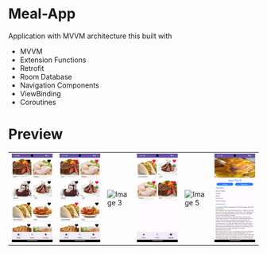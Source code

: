 # Meal-App

Application with MVVM architecture this built with
 - MVVM
 - Extension Functions
 - Retrofit
 - Room Database
 - Navigation Components
 - ViewBinding
 - Coroutines 

# Preview
<table>
  <tr>
    <td><img src="https://github.com/VimalPatel14/Meal-App/blob/master/app/sc1.png" alt="Image 1"></td>
    <td><img src="https://github.com/VimalPatel14/Meal-App/blob/master/app/sc2.png" alt="Image 2"></td>
    <td><img src="https://github.com/VimalPatel14/Meal-App/blob/master/app/sc3.png" alt="Image 3"></td>
    <td><img src="https://github.com/VimalPatel14/Meal-App/blob/master/app/sc4.png" alt="Image 4"></td>
    <td><img src="https://github.com/VimalPatel14/Meal-App/blob/master/app/sc5.png" alt="Image 5"></td>
    <td><img src="https://github.com/VimalPatel14/Meal-App/blob/master/app/sc6.png" alt="Image 6"></td>
  </tr>
</table>

